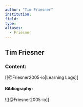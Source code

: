 ```yaml
---
author: "Tim Friesner"
institution:
field:
type:
aliases:
  - Friesner
---
```


## Tim Friesner

### Content:
[[@Friesner2005-io|Learning Logs]]

#### Bibliography:

![[@Friesner2005-io]]